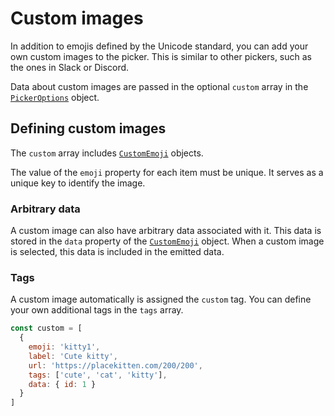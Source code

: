 # Custom images

In addition to emojis defined by the Unicode standard, you can add your own custom images to the picker. This is similar to other pickers, such as the ones in Slack or Discord.

Data about custom images are passed in the optional `custom` array in the [`PickerOptions`](../api/picmo/types/picker-options) object.

## Defining custom images

The `custom` array includes [`CustomEmoji`](../api/picmo/types/custom-emoji) objects.

The value of the `emoji` property for each item must be unique. It serves as a unique key to identify the image.

### Arbitrary data

A custom image can also have arbitrary data associated with it. This data is stored in the `data` property of the [`CustomEmoji`](../api/picmo/types/custom-emoji) object. When a custom image is selected, this data is included in the emitted data.

### Tags

A custom image automatically is assigned the `custom` tag. You can define your own additional tags in the `tags` array.

```javascript
const custom = [
  { 
    emoji: 'kitty1', 
    label: 'Cute kitty', 
    url: 'https://placekitten.com/200/200', 
    tags: ['cute', 'cat', 'kitty'],
    data: { id: 1 }
  }
]
```